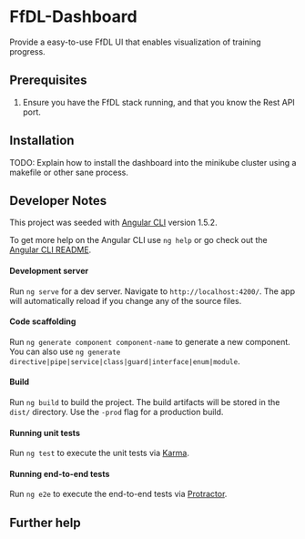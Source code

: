 # FfDL-Dashboard
Provide a easy-to-use FfDL UI that enables visualization of training progress.

## Prerequisites
1. Ensure you have the FfDL stack running, and that you know the Rest API port.

## Installation
TODO: Explain how to install the dashboard into the minikube cluster 
using a makefile or other sane process.

## Developer Notes
This project was seeded with [Angular CLI](https://github.com/angular/angular-cli) version 1.5.2.

To get more help on the Angular CLI use `ng help` or go check out the [Angular CLI README](https://github.com/angular/angular-cli/blob/master/README.md).

#### Development server
Run `ng serve` for a dev server. Navigate to `http://localhost:4200/`. The app will automatically reload if you change any of the source files.

#### Code scaffolding
Run `ng generate component component-name` to generate a new component. You can also use `ng generate directive|pipe|service|class|guard|interface|enum|module`.

#### Build
Run `ng build` to build the project. The build artifacts will be stored in the `dist/` directory. Use the `-prod` flag for a production build.

#### Running unit tests
Run `ng test` to execute the unit tests via [Karma](https://karma-runner.github.io).

#### Running end-to-end tests
Run `ng e2e` to execute the end-to-end tests via [Protractor](http://www.protractortest.org/).

## Further help

